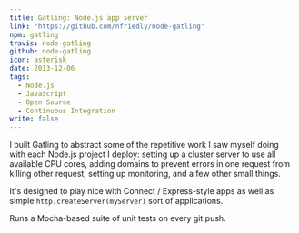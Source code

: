```yaml
---
title: Gatling: Node.js app server
link: "https://github.com/nfriedly/node-gatling"
npm: gatling
travis: node-gatling
github: node-gatling
icon: asterisk
date: 2013-12-06
tags: 
  - Node.js
  - JavaScript
  - Open Source
  - Continuous Integration
write: false
---
```


I built Gatling to abstract some of the repetitive work I saw myself doing with each Node.js 
project I deploy: setting up a cluster server to use all available CPU cores, adding domains 
to prevent errors in one request from killing other request, setting up monitoring, and a few 
other small things.

It's designed to play nice with Connect / Express-style apps as well as simple 
`http.createServer(myServer)` sort of applications.

Runs a Mocha-based suite of unit tests on every git push.